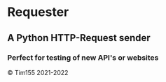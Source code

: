 # Requester
## A Python HTTP-Request sender

### Perfect for testing of new API's or websites

© Tim155 2021-2022
